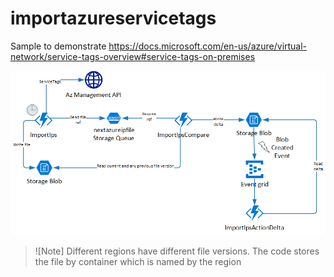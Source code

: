 # importazureservicetags

Sample to demonstrate https://docs.microsoft.com/en-us/azure/virtual-network/service-tags-overview#service-tags-on-premises

![App Architecture](Drawing.png)

> ![Note] Different regions have different file versions. The code stores the file by container which is named by the region
